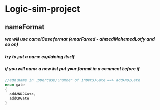 # Logic-sim-project
## nameFormat
##### we will use **camelCase** format (omarFareed - ahmedMohamedLotfy and so on)
##### try to put a name explaining itself 
##### if you will name a new list put your format in a comment before if
```cpp
//add(name in uppercase)(number of inputs)Gate ==> addAND2Gate
enum gate
{
  addAND2Gate,
  addORGate
}
```
